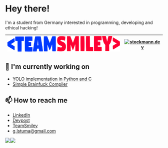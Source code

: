 # Hey there!
I'm a student from Germany interested in programming, developing and ethical hacking!

[<img src="https://github.com/lstuma/lstuma/blob/main/teamsmiley.png?raw=true" id="TeamSmiley" alt="TeamSmiley" width="auto" height="50em">](https://teamsmiley.org)    |    [<img src="https://stockmann.dev/img/icon.svg" alt="stockmann.dev" width="auto" height="60em">](https://stockmann.dev) |
|--|--|

  ## 🔭 I'm currently working on
- [YOLO implementation in Python and C](https://github.com/lstuma/YOLO)
- [Simple Brainfuck Compiler](https://github.com/lstuma/brainfuck_compiler)

## 📫 How to reach me
- [LinkedIn](https://www.linkedin.com/in/lukas-stockmann-640405239)
- [Devpost](https://devpost.com/lstuma)
- [TeamSmiley](https://teamsmiley.org)
- [g.lstuma@gmail.com](mailto:g.lstuma@gmail.com)

<a href="https://github.com/lstuma">
<img align="left" style="display: inline-flex;" src="https://github-readme-stats.vercel.app/api/top-langs/?username=lstuma&layout=compact&theme=tokyonight&hide=shell,html,css&langs_count=5&bg_color=00000000"/>
<a/>
<a href="https://github.com/lstuma">
<img align="left" style="display: inline-flex;" src="https://github-readme-stats.vercel.app/api?username=lstuma&hide=issues&show_icons=true&count_private=true&theme=tokyonight&hide_rank=true&bg_color=00000000"/>
<a/>

